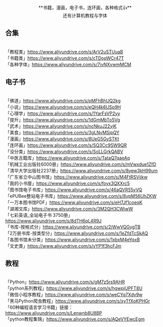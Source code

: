 <center>**书籍，漫画，电子书，连环画，各种格式👍**<br />还有计算机教程与字体</center>

## 合集

<br />「教程类」https://www.aliyundrive.com/s/ArV2uSTUuaB
<br />「书籍类」https://www.aliyundrive.com/s/cTDopWCr47T
<br />「各种字体」https://www.aliyundrive.com/s/7ivNXvwmMCM


## 电子书

<br />「佛道」https://www.aliyundrive.com/s/pMFhBhUQ2kg
<br />「小说」https://www.aliyundrive.com/s/eQH4k6USp9H
<br />「心理学」https://www.aliyundrive.com/s/1YarFsVP2yy
<br />「提升」https://www.aliyundrive.com/s/1dGmMbTo5Vg
<br />「武术」https://www.aliyundrive.com/s/ncNkuJ22yjK
<br />「美食」https://www.aliyundrive.com/s/3gLNvMSjpQY
<br />「漫画」https://www.aliyundrive.com/s/8UeG5GySTKt
<br />「连环画」https://www.aliyundrive.com/s/SQ3Cc9SW9QR
<br />「没分类」https://www.aliyundrive.com/s/SoLLGrkQABV
<br />「中医古籍库」https://www.aliyundrive.com/s/TataQ7qaeAq
<br />「机械工业出版社6000册」https://www.aliyundrive.com/s/mVwxdue1ZfD
<br />「清华大学出版社2237册」https://www.aliyundrive.com/s/8yew3kH99um
<br />「广东省立中山图书馆」https://www.aliyundrive.com/s/M4FtRSViikw
<br />「我的小书屋」https://www.aliyundrive.com/s/foyx3QXXrc5
<br />「图书馆电子书库」https://www.aliyundrive.com/s/46aQVR55yVQ
<br />「ePUBee整站电子书库」https://www.aliyundrive.com/s/8vpM56UhZKW
<br />「一万本图书馆PDF」https://www.aliyundrive.com/s/eH7Jf1coeqK
<br />「湖湘文库」https://www.aliyundrive.com/s/3M2QH3CWiwW
<br />「七彩英语_全站电子书 3750册」https://www.aliyundrive.com/s/8dTH6qL4R9J
<br />「书库-按格式分」https://www.aliyundrive.com/s/2jWwVQGygTB
<br />「2万册书库-按类型分」https://www.aliyundrive.com/s/1eZfdTcSkAQ
<br />「各图书馆未分类」https://www.aliyundrive.com/s/1xbxM4eYqxB
<br />「文史类」https://www.aliyundrive.com/s/vYP1f3hcFJm


## 教程

<br />「Python」https://www.aliyundrive.com/s/gM7z5rs9AHR
<br />「python系列教程」https://www.aliyundrive.com/s/hgwpjUPFT8U
<br />「微信小程序教程」https://www.aliyundrive.com/s/weCYq7Xdv9w
<br />「黑马Python爬虫教程」https://www.aliyundrive.com/s/xyTfXoKPHGr
<br />「60种编程语言学习书籍」链接：https://www.aliyundrive.com/s/Lenwnb8U8BP
<br />「python教程集锦」https://www.aliyundrive.com/s/AQeVYEwcEgm
